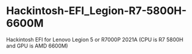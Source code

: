 # Hackintosh-EFI_Legion-R7-5800H-6600M
Hackintosh EFI for Lenovo Legion 5 or R7000P 2021A (CPU is R7 5800H and GPU is AMD 6600M)
